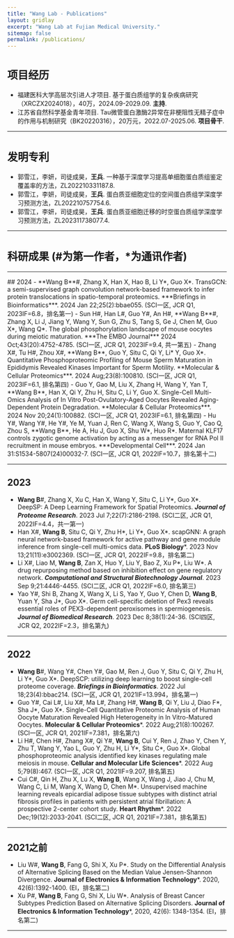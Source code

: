 ```yaml
---
title: "Wang Lab - Publications"
layout: gridlay
excerpt: "Wang Lab at Fujian Medical University."
sitemap: false
permalink: /publications/
---
```


# <font size="5">项目经历</font>	
- 福建医科大学高层次引进人才项目. 基于蛋白质组学的复杂疾病研究（XRCZX2024018），40万，2024.09-2029.09. **主持**.
- 江苏省自然科学基金青年项目. Tau微管蛋白激酶2异常在非梗阻性无精子症中的作用与机制研究（BK20220316），20万元，2022.07-2025.06. **项目骨干**.
<hr />

# <font size="5">发明专利</font>	
- 郭雪江，李妍，司徒成昊，**王兵**. 一种基于深度学习提高单细胞蛋白质组鉴定覆盖率的方法，ZL202210331187.8.
- 郭雪江，李妍，司徒成昊，**王兵**. 蛋白质亚细胞定位的空间蛋白质组学深度学习预测方法，ZL202210757754.6.
- 郭雪江，李妍，司徒成昊，**王兵**. 蛋白质亚细胞迁移的时空蛋白质组学深度学习预测方法，ZL202311738077.4.
<hr />

# <font size="5">科研成果 (#为第一作者，*为通讯作者)</font>	
<hr />
## 2024
- **Wang B**#, Zhang X, Han X, Hao B, Li Y*, Guo X*. TransGCN: a semi-supervised graph convolution network-based framework to infer protein translocations in spatio-temporal proteomics. ***Briefings in Bioinformatics***. 2024 Jan 22;25(2):bbae055. (SCI一区, JCR Q1, 2023IF=6.8，排名第一)
- Sun H#, Han L#, Guo Y#, An H#, **Wang B**#, Zhang X, Li J, Jiang Y, Wang Y, Sun G, Zhu S, Tang S, Ge J, Chen M, Guo X*, Wang Q*. The global phosphorylation landscape of mouse oocytes during meiotic maturation. ***The EMBO Journal*** 2024 Oct;43(20):4752-4785. (SCI一区, JCR Q1, 2023IF=9.4, 共一第五)
- Zhang X#, Tu H#, Zhou X#, **Wang B**, Guo Y, Situ C, Qi Y, Li* Y, Guo X*. Quantitative Phosphoproteomic Profiling of Mouse Sperm Maturation in Epididymis Revealed Kinases Important for Sperm Motility. **Molecular & Cellular Proteomics***. 2024 Aug;23(8):100810. (SCI一区, JCR Q1, 2023IF=6.1, 排名第四)
- Guo Y, Gao M, Liu X, Zhang H, Wang Y, Yan T, **Wang B**, Han X, Qi Y, Zhu H, Situ C, Li Y, Guo X. Single-Cell Multi-Omics Analysis of In Vitro Post-Ovulatory-Aged Oocytes Revealed Aging-Dependent Protein Degradation. **Molecular & Cellular Proteomics***. 2024 Nov 20;24(1):100882. (SCI一区, JCR Q1, 2023IF=6.1, 排名第四)
- Hu Y#, Wang Y#, He Y#, Ye M, Yuan J, Ren C, Wang X, Wang S, Guo Y, Cao Q, Zhou S, **Wang B**, He A, Hu J, Guo X, Shu W*, Huo R*. Maternal KLF17 controls zygotic genome activation by acting as a messenger for RNA Pol II recruitment in mouse embryos. ***Developmental Cell***. 2024 Jan 31:S1534-5807(24)00032-7. (SCI一区, JCR Q1, 2022IF=10.7，排名第十二)
<hr />

## 2023
- **Wang B**#, Zhang X, Xu C, Han X, Wang Y, Situ C, Li Y*, Guo X*. DeepSP: A Deep Learning Framework for Spatial Proteomics. ***Journal of Proteome Research***. 2023 Jul 7;22(7):2186-2198. (SCI二区, JCR Q1, 2022IF=4.4，共一第一)
- Han X#, **Wang B**, Situ C, Qi Y, Zhu H*, Li Y*, Guo X*. scapGNN: A graph neural network-based framework for active pathway and gene module inference from single-cell multi-omics data. **PLoS Biology***. 2023 Nov 13;21(11):e3002369. (SCI一区, JCR Q1, 2022IF=9.8，排名第二)
- Li X#, Liao M, **Wang B**, Zan X, Huo Y, Liu Y, Bao Z, Xu P*, Liu W*. A drug repurposing method based on inhibition effect on gene regulatory network. ***Computational and Structural Biotechnology Journal***. 2023 Sep 9;21:4446-4455. (SCI二区, JCR Q1, 2022IF=6.0, 排名第三)
- Yao Y#, Shi B, Zhang X, Wang X, Li S, Yao Y, Guo Y, Chen D, **Wang B**, Yuan Y, Sha J*, Guo X*. Germ cell-specific deletion of Pex3 reveals essential roles of PEX3-dependent peroxisomes in spermiogenesis. ***Journal of Biomedical Research***. 2023 Dec 8;38(1):24-36. (SCI四区, JCR Q2, 2022IF=2.3，排名第九)
<hr />

## 2022
- **Wang B**#, Wang Y#, Chen Y#, Gao M, Ren J, Guo Y, Situ C, Qi Y, Zhu H, Li Y*, Guo X*. DeepSCP: utilizing deep learning to boost single-cell proteome coverage. ***Briefings in Bioinformatics***. 2022 Jul 18;23(4):bbac214. (SCI一区, JCR Q1, 2021IF=13.994，排名第一)
- Guo Y#, Cai L#, Liu X#, Ma L#, Zhang H#, **Wang B**, Qi Y, Liu J, Diao F*, Sha J*, Guo X*. Single-Cell Quantitative Proteomic Analysis of Human Oocyte Maturation Revealed High Heterogeneity in In Vitro-Matured Oocytes. **Molecular & Cellular Proteomics***. 2022 Aug;21(8):100267. (SCI一区, JCR Q1, 2021IF=7.381，排名第六)
- Li H#, Chen H#, Zhang X#, Qi Y#, **Wang B**, Cui Y, Ren J, Zhao Y, Chen Y, Zhu T, Wang Y, Yao L, Guo Y, Zhu H, Li Y*, Situ C*, Guo X*. Global phosphoproteomic analysis identified key kinases regulating male meiosis in mouse. **Cellular and Molecular Life Sciences***. 2022 Aug 5;79(8):467. (SCI一区, JCR Q1, 2021IF=9.207, 排名第五)
- Cui C#, Qin H, Zhu X, Lu X, **Wang B**, Wang X, Wang J, Jiao J, Chu M, Wang C, Li M, Wang X, Wang D, Chen M*. Unsupervised machine learning reveals epicardial adipose tissue subtypes with distinct atrial fibrosis profiles in patients with persistent atrial fibrillation: A prospective 2-center cohort study. **Heart Rhythm***. 2022 Dec;19(12):2033-2041. (SCI二区, JCR Q1, 2021IF=7.381，排名第五)
<hr />

## 2021之前
- Liu W#, **Wang B**, Fang G, Shi X, Xu P*. Study on the Differential Analysis of Alternative Splicing Based on the Median Value Jensen-Shannon Divergence. **Journal of Electronics & Information Technology***. 2020, 42(6):1392-1400. (EI，排名第二)
- Xu P#, **Wang B**, Fang G, Shi X, Liu W*. Analysis of Breast Cancer Subtypes Prediction Based on Alternative Splicing Disorders. **Journal of Electronics & Information Technology***, 2020, 42(6): 1348-1354. (EI，排名第二)
<hr />
